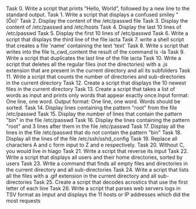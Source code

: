 Task 0. Write a script that prints “Hello, World”, followed by a new line to the standard output.
Task 1. Write a script that displays a confused smiley "(Ôo)'
Task 2. Display the content of the /etc/passwd file
Task 3. Display the content of /etc/passwd and /etc/hosts
Task 4. Display the last 10 lines of /etc/passwd
Task 5. Display the first 10 lines of /etc/passwd
Task 6. Write a script that displays the third line of the file iacta
Task 7. write a shell script that creates a file 'name' containing the text 'text'
Task 8. Write s script that writes into the file ls_cwd_content the result of the command ls -la
Task 9. Write a script that duplicates the last line of the file iacta
Task 10. Write a script that deletes all the regular files (not the directories) with a .js extension that are present in the current directory and all its subfolders
Task 11. Write a script that counts the number of directories and sub-directories in the current directory
Task 12. Create a script that displays the 10 newest files in the current directory
Task 13. Create a script that takes a list of words as input and prints only words that appear exactly once.Input format: One line, one word. Output format: One line, one word. Words should be sorted. 
Task 14. Display lines containing the pattern "root" from the file /etc/passwd
Task 15. Display the number of lines that contain the pattern "bin" in the file /etc/passwd
Task 16. Display the lines containing the pattern "root" and 3 lines after them in the file /etc/passwd
Task 17. Display all the lines in the file /etc/passwd that do not contain the pattern "bin"
Task 18. Display all the lines of the file /etc/ssh/sshd_config
Task 19. Replace all characters A and c form input to Z and e respectively.
Task 20. Without C, you would live in hiago
Task 21. Write a script that reverse its input
Task 22. Write a script that displays all users and their home directories, sorted by users
Task 23. Write a command that finds all empty files and directories in the current directory and all sub-directories
Task 24. Write a script that lists all the files with a .gif extension in the current directory and all sub-directories
Task 25. Create a script that decodes acrostics that use the first letter of each line
Task 26. Write a script that parses web servers logs in TSV format as imput and displays the 11 hosts or IP addresses which did the most requests
